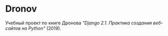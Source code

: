 # Dronov
Учебный проект по книге Дронова *"Django 2.1. Практика создания веб-сайтов на Python"* (2019).
